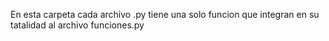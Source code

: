 En esta carpeta cada archivo .py tiene una solo funcion
que integran en su tatalidad al archivo funciones.py
